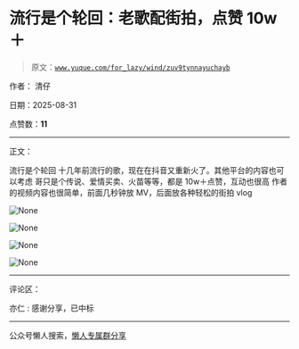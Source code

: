 # 流行是个轮回：老歌配街拍，点赞 10w＋

> 原文：[`www.yuque.com/for_lazy/wind/zuv9tynnayuchayb`](https://www.yuque.com/for_lazy/wind/zuv9tynnayuchayb)

作者： 清仔

日期：2025-08-31

点赞数：**11**

* * *

正文：

流行是个轮回 十几年前流行的歌，现在在抖音又重新火了。其他平台的内容也可以考虑 哥只是个传说、爱情买卖、火苗等等，都是 10w＋点赞，互动也很高
作者的视频内容也很简单，前面几秒钟放 MV，后面放各种轻松的街拍 vlog

![](img/8288e87efba2ddc3724fb91c7fd04187.png "None")

![](img/44b8f634188e35e4693c559ec2c997a2.png "None")

![](img/7002ce88741c7d88f065e17cec4975db.png "None")

![](img/7c1a595a1fd5fdf21fb400dbf35603cf.png "None")

* * *

评论区：

亦仁 : 感谢分享，已中标

* * *

公众号懒人搜索，[懒人专属群分享](https://lazybook.fun/#/blog/group)